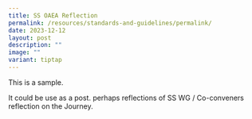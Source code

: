 ```yaml
---
title: SS OAEA Reflection
permalink: /resources/standards-and-guidelines/permalink/
date: 2023-12-12
layout: post
description: ""
image: ""
variant: tiptap
---
```

<p>This is a sample.</p><p>It could be use as a post. perhaps reflections of SS WG / Co-conveners reflection on the Journey.</p>